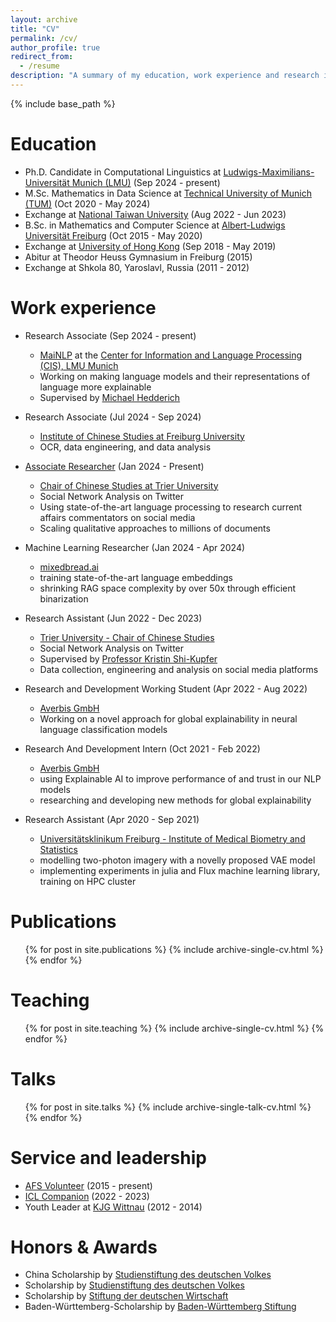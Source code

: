 ```yaml
---
layout: archive
title: "CV"
permalink: /cv/
author_profile: true
redirect_from:
  - /resume
description: "A summary of my education, work experience and research interests."
---
```


{% include base_path %}

Education
======
* Ph.D. Candidate in Computational Linguistics at [Ludwigs-Maximilians-Universität Munich (LMU)](https://www.lmu.de/en/) (Sep 2024 - present)
* M.Sc. Mathematics in Data Science at [Technical University of Munich (TUM)](https://www.tum.de/en/) (Oct 2020 - May 2024)
* Exchange at [National Taiwan University](https://www.ntu.edu.tw/english/) (Aug 2022 - Jun 2023)
* B.Sc. in Mathematics and Computer Science at [Albert-Ludwigs Universität Freiburg](https://uni-freiburg.de/en/) (Oct 2015 - May 2020)
* Exchange at [University of Hong Kong](https://www.hku.hk/) (Sep 2018 - May 2019)
* Abitur at Theodor Heuss Gymnasium in Freiburg (2015)
* Exchange at Shkola 80, Yaroslavl, Russia (2011 - 2012)

Work experience
======

* Research Associate (Sep 2024 - present)
  * [MaiNLP](https://mainlp.github.io) at the [Center for Information and Language Processing (CIS), LMU Munich](https://www.cis.lmu.de)
  * Working on making language models and their representations of language more explainable
  * Supervised by [Michael Hedderich](https://www.michael-hedderich.de)

* Research Associate (Jul 2024 - Sep 2024)
  * [Institute of Chinese Studies at Freiburg University](https://www.sinologie.uni-freiburg.de/startseitenachr-en?set_language=en)
  * OCR, data engineering, and data analysis

* [Associate Researcher](https://www.uni-trier.de/universitaet/fachbereiche-faecher/fachbereich-ii/faecher/sinologie/studentische-mitarbeiter) (Jan 2024 - Present)
  * [Chair of Chinese Studies at Trier University](https://www.uni-trier.de/en/universitaet/fachbereiche-faecher/fachbereich-ii/faecher/chinese-studies/)
  * Social Network Analysis on Twitter
  * Using state-of-the-art language processing to research current affairs commentators on social media
  * Scaling qualitative approaches to millions of documents

* Machine Learning Researcher (Jan 2024 - Apr 2024)
  * [mixedbread.ai](https://www.mixedbread.ai/)
  * training state-of-the-art language embeddings
  * shrinking RAG space complexity by over 50x through efficient binarization

* Research Assistant (Jun 2022 - Dec 2023)
  * [Trier University - Chair of Chinese Studies](https://www.uni-trier.de/en/universitaet/fachbereiche-faecher/fachbereich-ii/faecher/chinese-studies/)
  * Social Network Analysis on Twitter
  * Supervised by [Professor Kristin Shi-Kupfer](https://www.uni-trier.de/en/universitaet/fachbereiche-faecher/fachbereich-ii/faecher/chinese-studies/profile/staff-a-z/translate-to-englisch-prof-dr-kristin-shi-kupfer)
  * Data collection, engineering and analysis on social media platforms

* Research and Development Working Student (Apr 2022 - Aug 2022)
  * [Averbis GmbH](https://averbis.com/)
  * Working on a novel approach for global explainability in neural language classification models

* Research And Development Intern (Oct 2021 - Feb 2022)
  * [Averbis GmbH](https://averbis.com/)
  * using Explainable AI to improve performance of and trust in our NLP models
  * researching and developing new methods for global explainability

* Research Assistant (Apr 2020 - Sep 2021)
  * [Universitätsklinikum Freiburg - Institute of Medical Biometry and Statistics](https://www.uniklinik-freiburg.de/imbi-en.html)
  * modelling two-photon imagery with a novelly proposed VAE model
  * implementing experiments in julia and Flux machine learning library, training on HPC cluster

Publications
======
  <ul>{% for post in site.publications %}
    {% include archive-single-cv.html %}
  {% endfor %}</ul>
  
Teaching
======
  <ul>{% for post in site.teaching %}
    {% include archive-single-cv.html %}
  {% endfor %}</ul>

Talks
======
  <ul>{% for post in site.talks %}
    {% include archive-single-talk-cv.html %}
  {% endfor %}</ul>
  
Service and leadership
======

* [AFS Volunteer](https://afs.org/) (2015 - present)
* [ICL Companion](https://icl.tw/index/index) (2022 - 2023)
* Youth Leader at [KJG Wittnau](https://www.instagram.com/kjgwittnau/?hl=en) (2012 - 2014)

Honors & Awards
=====
* China Scholarship by [Studienstiftung des deutschen Volkes](https://www.studienstiftung.de/en/) 
* Scholarship by [Studienstiftung des deutschen Volkes](https://www.studienstiftung.de/en/)
* Scholarship by [Stiftung der deutschen Wirtschaft](https://www.sdw.org/index.html)
* Baden-Württemberg-Scholarship by [Baden-Württemberg Stiftung](https://www.bwstiftung.de/)
